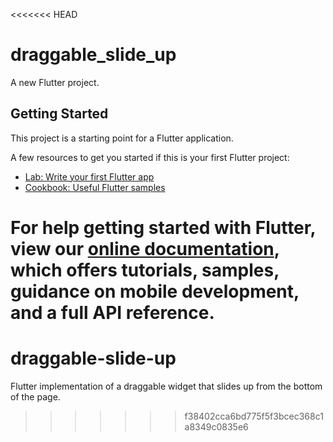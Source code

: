 <<<<<<< HEAD
# draggable_slide_up

A new Flutter project.

## Getting Started

This project is a starting point for a Flutter application.

A few resources to get you started if this is your first Flutter project:

- [Lab: Write your first Flutter app](https://flutter.io/docs/get-started/codelab)
- [Cookbook: Useful Flutter samples](https://flutter.io/docs/cookbook)

For help getting started with Flutter, view our 
[online documentation](https://flutter.io/docs), which offers tutorials, 
samples, guidance on mobile development, and a full API reference.
=======
# draggable-slide-up
Flutter implementation of a draggable widget that slides up from the bottom of the page.
>>>>>>> f38402cca6bd775f5f3bcec368c1a8349c0835e6
